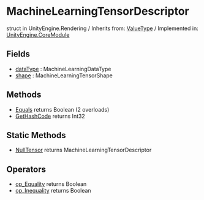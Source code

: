 # MachineLearningTensorDescriptor
struct in UnityEngine.Rendering
 / Inherits from: <a href="https://docs.unity3d.com/6000.1/Documentation/ScriptReference/ValueType.html">ValueType</a> / Implemented in: <a href="https://docs.unity3d.com/6000.1/Documentation/ScriptReference/UnityEngine.CoreModule.html">UnityEngine.CoreModule</a>

## Fields
- <a href="https://docs.unity3d.com/6000.1/Documentation/ScriptReference/MachineLearningTensorDescriptor-dataType.html">dataType</a> : MachineLearningDataType
- <a href="https://docs.unity3d.com/6000.1/Documentation/ScriptReference/MachineLearningTensorDescriptor-shape.html">shape</a> : MachineLearningTensorShape

## Methods
- <a href="https://docs.unity3d.com/6000.1/Documentation/ScriptReference/MachineLearningTensorDescriptor.Equals.html">Equals</a> returns Boolean (2 overloads)
- <a href="https://docs.unity3d.com/6000.1/Documentation/ScriptReference/MachineLearningTensorDescriptor.GetHashCode.html">GetHashCode</a> returns Int32

## Static Methods
- <a href="https://docs.unity3d.com/6000.1/Documentation/ScriptReference/MachineLearningTensorDescriptor.NullTensor.html">NullTensor</a> returns MachineLearningTensorDescriptor

## Operators
- <a href="https://docs.unity3d.com/6000.1/Documentation/ScriptReference/MachineLearningTensorDescriptor.op_Equality.html">op_Equality</a> returns Boolean
- <a href="https://docs.unity3d.com/6000.1/Documentation/ScriptReference/MachineLearningTensorDescriptor.op_Inequality.html">op_Inequality</a> returns Boolean
